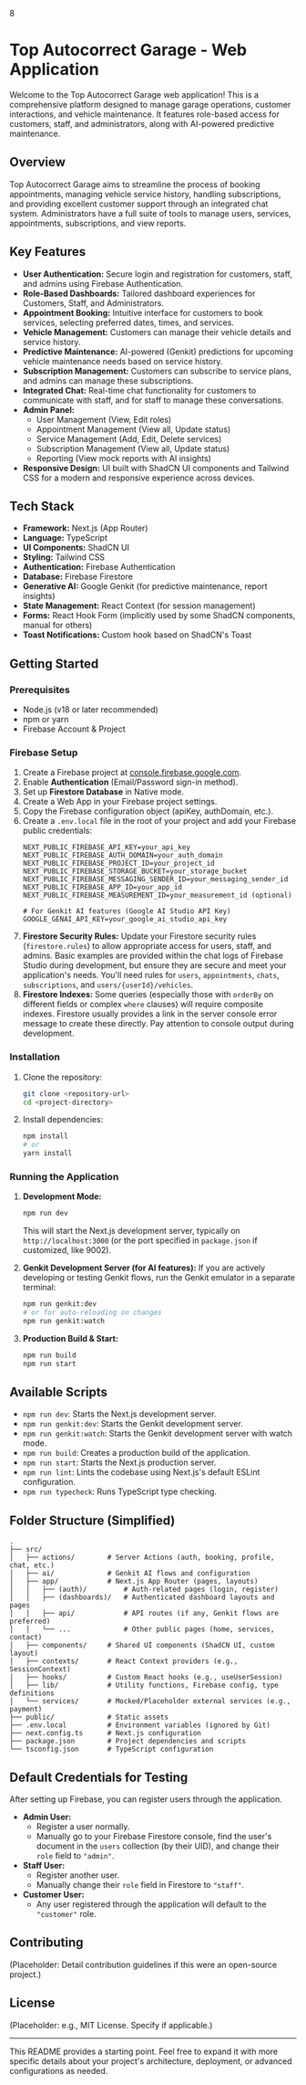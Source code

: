 8
# Top Autocorrect Garage - Web Application

Welcome to the Top Autocorrect Garage web application! This is a comprehensive platform designed to manage garage operations, customer interactions, and vehicle maintenance. It features role-based access for customers, staff, and administrators, along with AI-powered predictive maintenance.

## Overview

Top Autocorrect Garage aims to streamline the process of booking appointments, managing vehicle service history, handling subscriptions, and providing excellent customer support through an integrated chat system. Administrators have a full suite of tools to manage users, services, appointments, subscriptions, and view reports.

## Key Features

*   **User Authentication:** Secure login and registration for customers, staff, and admins using Firebase Authentication.
*   **Role-Based Dashboards:** Tailored dashboard experiences for Customers, Staff, and Administrators.
*   **Appointment Booking:** Intuitive interface for customers to book services, selecting preferred dates, times, and services.
*   **Vehicle Management:** Customers can manage their vehicle details and service history.
*   **Predictive Maintenance:** AI-powered (Genkit) predictions for upcoming vehicle maintenance needs based on service history.
*   **Subscription Management:** Customers can subscribe to service plans, and admins can manage these subscriptions.
*   **Integrated Chat:** Real-time chat functionality for customers to communicate with staff, and for staff to manage these conversations.
*   **Admin Panel:**
    *   User Management (View, Edit roles)
    *   Appointment Management (View all, Update status)
    *   Service Management (Add, Edit, Delete services)
    *   Subscription Management (View all, Update status)
    *   Reporting (View mock reports with AI insights)
*   **Responsive Design:** UI built with ShadCN UI components and Tailwind CSS for a modern and responsive experience across devices.

## Tech Stack

*   **Framework:** Next.js (App Router)
*   **Language:** TypeScript
*   **UI Components:** ShadCN UI
*   **Styling:** Tailwind CSS
*   **Authentication:** Firebase Authentication
*   **Database:** Firebase Firestore
*   **Generative AI:** Google Genkit (for predictive maintenance, report insights)
*   **State Management:** React Context (for session management)
*   **Forms:** React Hook Form (implicitly used by some ShadCN components, manual for others)
*   **Toast Notifications:** Custom hook based on ShadCN's Toast

## Getting Started

### Prerequisites

*   Node.js (v18 or later recommended)
*   npm or yarn
*   Firebase Account & Project

### Firebase Setup

1.  Create a Firebase project at [console.firebase.google.com](https://console.firebase.google.com/).
2.  Enable **Authentication** (Email/Password sign-in method).
3.  Set up **Firestore Database** in Native mode.
4.  Create a Web App in your Firebase project settings.
5.  Copy the Firebase configuration object (apiKey, authDomain, etc.).
6.  Create a `.env.local` file in the root of your project and add your Firebase public credentials:
    ```env
    NEXT_PUBLIC_FIREBASE_API_KEY=your_api_key
    NEXT_PUBLIC_FIREBASE_AUTH_DOMAIN=your_auth_domain
    NEXT_PUBLIC_FIREBASE_PROJECT_ID=your_project_id
    NEXT_PUBLIC_FIREBASE_STORAGE_BUCKET=your_storage_bucket
    NEXT_PUBLIC_FIREBASE_MESSAGING_SENDER_ID=your_messaging_sender_id
    NEXT_PUBLIC_FIREBASE_APP_ID=your_app_id
    NEXT_PUBLIC_FIREBASE_MEASUREMENT_ID=your_measurement_id (optional)

    # For Genkit AI features (Google AI Studio API Key)
    GOOGLE_GENAI_API_KEY=your_google_ai_studio_api_key
    ```
7.  **Firestore Security Rules:** Update your Firestore security rules (`firestore.rules`) to allow appropriate access for users, staff, and admins. Basic examples are provided within the chat logs of Firebase Studio during development, but ensure they are secure and meet your application's needs. You'll need rules for `users`, `appointments`, `chats`, `subscriptions`, and `users/{userId}/vehicles`.
8.  **Firestore Indexes:** Some queries (especially those with `orderBy` on different fields or complex `where` clauses) will require composite indexes. Firestore usually provides a link in the server console error message to create these directly. Pay attention to console output during development.

### Installation

1.  Clone the repository:
    ```bash
    git clone <repository-url>
    cd <project-directory>
    ```
2.  Install dependencies:
    ```bash
    npm install
    # or
    yarn install
    ```

### Running the Application

1.  **Development Mode:**
    ```bash
    npm run dev
    ```
    This will start the Next.js development server, typically on `http://localhost:3000` (or the port specified in `package.json` if customized, like 9002).

2.  **Genkit Development Server (for AI features):**
    If you are actively developing or testing Genkit flows, run the Genkit emulator in a separate terminal:
    ```bash
    npm run genkit:dev
    # or for auto-reloading on changes
    npm run genkit:watch
    ```

3.  **Production Build & Start:**
    ```bash
    npm run build
    npm run start
    ```

## Available Scripts

*   `npm run dev`: Starts the Next.js development server.
*   `npm run genkit:dev`: Starts the Genkit development server.
*   `npm run genkit:watch`: Starts the Genkit development server with watch mode.
*   `npm run build`: Creates a production build of the application.
*   `npm run start`: Starts the Next.js production server.
*   `npm run lint`: Lints the codebase using Next.js's default ESLint configuration.
*   `npm run typecheck`: Runs TypeScript type checking.

## Folder Structure (Simplified)

```
.
├── src/
│   ├── actions/        # Server Actions (auth, booking, profile, chat, etc.)
│   ├── ai/             # Genkit AI flows and configuration
│   ├── app/            # Next.js App Router (pages, layouts)
│   │   ├── (auth)/         # Auth-related pages (login, register)
│   │   ├── (dashboards)/   # Authenticated dashboard layouts and pages
│   │   ├── api/            # API routes (if any, Genkit flows are preferred)
│   │   └── ...             # Other public pages (home, services, contact)
│   ├── components/     # Shared UI components (ShadCN UI, custom layout)
│   ├── contexts/       # React Context providers (e.g., SessionContext)
│   ├── hooks/          # Custom React hooks (e.g., useUserSession)
│   ├── lib/            # Utility functions, Firebase config, type definitions
│   └── services/       # Mocked/Placeholder external services (e.g., payment)
├── public/             # Static assets
├── .env.local          # Environment variables (ignored by Git)
├── next.config.ts      # Next.js configuration
├── package.json        # Project dependencies and scripts
└── tsconfig.json       # TypeScript configuration
```

## Default Credentials for Testing

After setting up Firebase, you can register users through the application.

*   **Admin User:**
    *   Register a user normally.
    *   Manually go to your Firebase Firestore console, find the user's document in the `users` collection (by their UID), and change their `role` field to `"admin"`.
*   **Staff User:**
    *   Register another user.
    *   Manually change their `role` field in Firestore to `"staff"`.
*   **Customer User:**
    *   Any user registered through the application will default to the `"customer"` role.

## Contributing

(Placeholder: Detail contribution guidelines if this were an open-source project.)

## License

(Placeholder: e.g., MIT License. Specify if applicable.)

---

This README provides a starting point. Feel free to expand it with more specific details about your project's architecture, deployment, or advanced configurations as needed.
